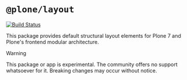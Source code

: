 # `@plone/layout`

[![Build Status](https://app.readthedocs.org/projects/plone-layout/badge/?version=latest)](https://plone-layout.readthedocs.io/latest/)

This package provides default structural layout elements for Plone 7 and Plone's frontend modular architecture.

> [!WARNING]
> This package or app is experimental.
> The community offers no support whatsoever for it.
> Breaking changes may occur without notice.
